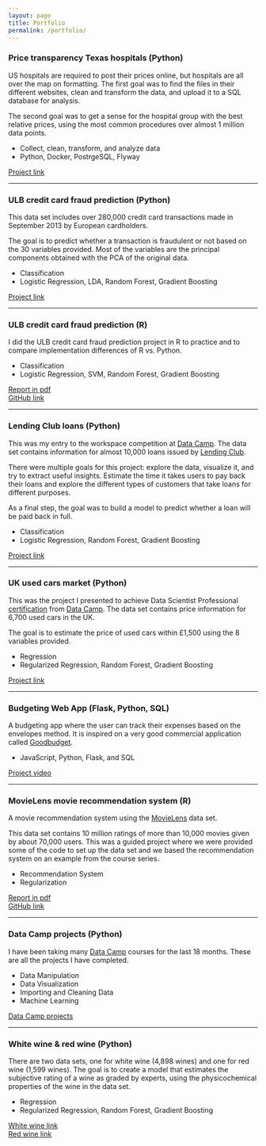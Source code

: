 ```yaml
---
layout: page
title: Portfolio
permalink: /portfolio/
---
```


### Price transparency Texas hospitals (Python)
US hospitals are required to post their prices online, but hospitals are all over the map on formatting. The first goal was to find the files in their different websites, clean and transform the data, and upload it to a SQL database for analysis. 

The second goal was to get a sense for the hospital group with the best relative prices, using the most common procedures over almost 1 million data points.


* Collect, clean, transform, and analyze data
* Python, Docker, PostrgeSQL, Flyway

[Project link][txtrans]

---

### ULB credit card fraud prediction (Python)
This data set includes over 280,000 credit card transactions made in September 2013 by European cardholders.

The goal is to predict whether a transaction is fraudulent or not based on the 30 variables provided. Most of the variables are the principal components obtained with the PCA of the original data.

* Classification
* Logistic Regression, LDA, Random Forest, Gradient Boosting

[Project link][edscc]

---

### ULB credit card fraud prediction (R)
I did the ULB credit card fraud prediction project in R to practice and to compare implementation differences of R vs. Python.

* Classification
* Logistic Regression, SVM, Random Forest, Gradient Boosting

[Report in pdf][gitcc]  
[GitHub link][jQScc]

---

### Lending Club loans (Python)

This was my entry to the workspace competition at [Data Camp][dc]. The data set contains information for almost 10,000 loans issued by [Lending Club][lc]. 

There were multiple goals for this project: explore the data, visualize it, and try to extract useful insights. Estimate the time it takes users to pay back their loans and explore the different types of customers that take loans for different purposes.

As a final step, the goal was to build a model to predict whether a loan will be paid back in full. 

* Classification
* Logistic Regression, Random Forest, Gradient Boosting

[Project link][dcwc]

---

### UK used cars market (Python)

This was the project I presented to achieve Data Scientist Professional [certification][dspc] from [Data Camp][dc]. The data set contains price information for 6,700 used cars in the UK. 

The goal is to estimate the price of used cars within £1,500 using the 8 variables provided.

* Regression
* Regularized Regression, Random Forest, Gradient Boosting

[Project link][toyota]

---

### Budgeting Web App (Flask, Python, SQL)
A budgeting app where the user can track their expenses based on the envelopes method. It is inspired on a very good commercial application called [Goodbudget][gdbgt].

* JavaScript, Python, Flask, and SQL

[Project video][cs50bud]

---

### MovieLens movie recommendation system (R)
A movie recommendation system using the [MovieLens][movielens] data set.

This data set contains 10 million ratings of more than 10,000 movies given by about 70,000 users. This was a guided project where we were provided some of the code to set up the data set and we based the recommendation system on an example from the course series.

* Recommendation System
* Regularization

[Report in pdf][gitmovie]  
[GitHub link][jQSmovie]

---

### Data Camp projects (Python)
I have been taking many [Data Camp][dc] courses for the last 18 months. These are all the projects I have completed.

* Data Manipulation
* Data Visualization
* Importing and Cleaning Data
* Machine Learning

[Data Camp projects][dcproj]

---

### White wine & red wine (Python)
There are two data sets, one for white wine (4,898 wines) and one for red wine (1,599 wines). The goal is to create a model that estimates the subjective rating of a wine as graded by experts, using the physicochemical properties of the wine in the data set.

* Regression
* Regularized Regression, Random Forest, Gradient Boosting

[White wine link][white]  
[Red wine link][red]


[txtrans]: https://github.com/jQSfire125/price-transparency-tx
[edscc]: https://nbviewer.jupyter.org/github/jQSfire125/ULB-Credit-Card-Fraud/blob/main/Capstone-ULB-Credit-Card-Fraud.ipynb
[jQSmovie]: https://github.com/jQSfire125/MovieLens
[gitmovie]: https://github.com/jQSfire125/MovieLens/blob/master/report.pdf
[movielens]: https://grouplens.org/datasets/movielens/10m/
[jQScc]: https://github.com/jQSfire125/CreditCard
[gitcc]: https://github.com/jQSfire125/CreditCard/blob/master/report.pdf
[dc]: https://www.datacamp.com
[lc]: https://www.lendingclub.com
[dcwc]: https://app.datacamp.com/workspace/w/03e54e71-e0c8-450b-a2fd-6449232efdc1
[toyota]: https://nbviewer.jupyter.org/github/jQSfire125/Toyota/blob/main/toyota.ipynb
[dcproj]: https://github.com/jQSfire125/DataCamp-Projects
[white]: https://nbviewer.jupyter.org/github/jQSfire125/Wine/blob/main/Capstone-Wine-White.ipynb
[red]: https://nbviewer.jupyter.org/github/jQSfire125/Wine/blob/main/Capstone-Wine-Red.ipynb
[dspc]: https://www.datacamp.com/certificate/DS0019388936730
[cs50bud]: https://youtu.be/Vg3lJGAUAaU
[gdbgt]: https://goodbudget.com/